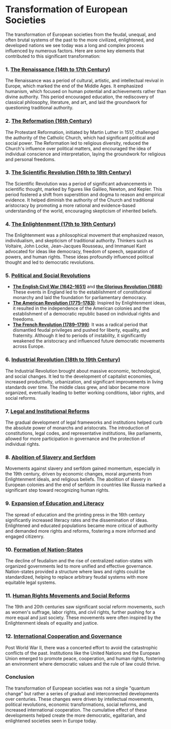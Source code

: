 # Transformation of European Societies

The transformation of European societies from the feudal, unequal, and often brutal systems of the past to the more civilized, enlightened, and developed nations we see today was a long and complex process influenced by numerous factors. Here are some key elements that contributed to this significant transformation:

### 1. [**The Renaissance (14th to 17th Century)**](#)
The Renaissance was a period of cultural, artistic, and intellectual revival in Europe, which marked the end of the Middle Ages. It emphasized humanism, which focused on human potential and achievements rather than divine authority. This period encouraged education, the rediscovery of classical philosophy, literature, and art, and laid the groundwork for questioning traditional authority.

### 2. [**The Reformation (16th Century)**](#)
The Protestant Reformation, initiated by Martin Luther in 1517, challenged the authority of the Catholic Church, which had significant political and social power. The Reformation led to religious diversity, reduced the Church's influence over political matters, and encouraged the idea of individual conscience and interpretation, laying the groundwork for religious and personal freedoms.

### 3. [**The Scientific Revolution (16th to 18th Century)**](#)
The Scientific Revolution was a period of significant advancements in scientific thought, marked by figures like Galileo, Newton, and Kepler. This period fostered a shift from superstition and dogma to reason and empirical evidence. It helped diminish the authority of the Church and traditional aristocracy by promoting a more rational and evidence-based understanding of the world, encouraging skepticism of inherited beliefs.

### 4. [**The Enlightenment (17th to 19th Century)**](#)
The Enlightenment was a philosophical movement that emphasized reason, individualism, and skepticism of traditional authority. Thinkers such as Voltaire, John Locke, Jean-Jacques Rousseau, and Immanuel Kant advocated for ideas like democracy, freedom of speech, separation of powers, and human rights. These ideas profoundly influenced political thought and led to democratic revolutions.

### 5. [**Political and Social Revolutions**](#)
- [**The English Civil War (1642–1651)**](#) and [**the Glorious Revolution (1688)**](#): These events in England led to the establishment of constitutional monarchy and laid the foundation for parliamentary democracy.
- [**The American Revolution (1775–1783)**](#): Inspired by Enlightenment ideas, it resulted in the independence of the American colonies and the establishment of a democratic republic based on individual rights and freedoms.
- [**The French Revolution (1789–1799)**](#): It was a radical period that dismantled feudal privileges and pushed for liberty, equality, and fraternity. Although it led to periods of instability, it significantly weakened the aristocracy and influenced future democratic movements across Europe.

### 6. [**Industrial Revolution (18th to 19th Century)**](#)
The Industrial Revolution brought about massive economic, technological, and social changes. It led to the development of capitalist economies, increased productivity, urbanization, and significant improvements in living standards over time. The middle class grew, and labor became more organized, eventually leading to better working conditions, labor rights, and social reforms.

### 7. [**Legal and Institutional Reforms**](#)
The gradual development of legal frameworks and institutions helped curb the absolute power of monarchs and aristocrats. The introduction of constitutions, legal codes, and representative institutions, like parliaments, allowed for more participation in governance and the protection of individual rights.

### 8. [**Abolition of Slavery and Serfdom**](#)
Movements against slavery and serfdom gained momentum, especially in the 19th century, driven by economic changes, moral arguments from Enlightenment ideals, and religious beliefs. The abolition of slavery in European colonies and the end of serfdom in countries like Russia marked a significant step toward recognizing human rights.

### 9. [**Expansion of Education and Literacy**](#)
The spread of education and the printing press in the 16th century significantly increased literacy rates and the dissemination of ideas. Enlightened and educated populations became more critical of authority and demanded more rights and reforms, fostering a more informed and engaged citizenry.

### 10. [**Formation of Nation-States**](#)
The decline of feudalism and the rise of centralized nation-states with organized governments led to more unified and effective governance. Nation-states provided a structure where laws and rights could be standardized, helping to replace arbitrary feudal systems with more equitable legal systems.

### 11. [**Human Rights Movements and Social Reforms**](#)
The 19th and 20th centuries saw significant social reform movements, such as women's suffrage, labor rights, and civil rights, further pushing for a more equal and just society. These movements were often inspired by the Enlightenment ideals of equality and justice.

### 12. [**International Cooperation and Governance**](#)
Post World War II, there was a concerted effort to avoid the catastrophic conflicts of the past. Institutions like the United Nations and the European Union emerged to promote peace, cooperation, and human rights, fostering an environment where democratic values and the rule of law could thrive.

### Conclusion
The transformation of European societies was not a single "quantum change" but rather a series of gradual and interconnected developments over centuries. These changes were driven by intellectual movements, political revolutions, economic transformations, social reforms, and increased international cooperation. The cumulative effect of these developments helped create the more democratic, egalitarian, and enlightened societies seen in Europe today.
